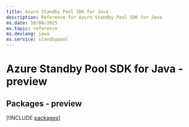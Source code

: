 ```yaml
---
title: Azure Standby Pool SDK for Java
description: Reference for Azure Standby Pool SDK for Java
ms.date: 10/08/2025
ms.topic: reference
ms.devlang: java
ms.service: standbypool
---
```

# Azure Standby Pool SDK for Java - preview
## Packages - preview
[!INCLUDE [packages](standby-pool-index.md)]